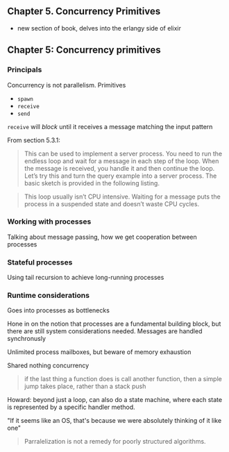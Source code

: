 ## Chapter 5. Concurrency Primitives

* new section of book, delves into the erlangy side of elixir


## Chapter 5: Concurrency primitives

### Principals

Concurrency is not parallelism.
Primitives

* `spawn`
* `receive`
* `send`

`receive` will _block_ until it receives a message matching the input pattern

From section 5.3.1:

> This can be used to implement a server process. You need to run the endless loop and wait for a message in each step of the loop. When the message is received, you handle it and then continue the loop. Let’s try this and turn the query example into a server process. The basic sketch is provided in the following listing.

> This loop usually isn’t CPU intensive. Waiting for a message puts the process in a suspended state and doesn’t waste CPU cycles.

### Working with processes

Talking about message passing, how we get cooperation between processes

### Stateful processes

Using tail recursion to achieve long-running processes

### Runtime considerations

Goes into processes as bottlenecks

Hone in on the notion that processes are a fundamental building block, but there
are still system considerations needed.  Messages are handled synchronusly

Unlimited process mailboxes, but beware of memory exhaustion

Shared nothing concurrency

> if the last thing a function does is call another function, then a simple
> jump takes place, rather than a stack push


Howard:  beyond just a loop, can also do a state machine, where each state is
represented by a specific handler method.

"If it seems like an OS, that's because we were absolutely thinking of it like one"

> Parralelization is not a remedy for poorly structured algorithms.
